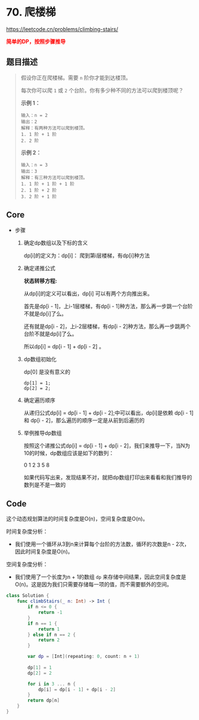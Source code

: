 # 70. 爬楼梯

https://leetcode.cn/problems/climbing-stairs/

**<font color=red>简单的DP，按照步骤推导</font>**

## 题目描述

> 假设你正在爬楼梯。需要 `n` 阶你才能到达楼顶。
>
> 每次你可以爬 `1` 或 `2` 个台阶。你有多少种不同的方法可以爬到楼顶呢？
>
>  
>
> **示例 1：**
>
> ```
> 输入：n = 2
> 输出：2
> 解释：有两种方法可以爬到楼顶。
> 1. 1 阶 + 1 阶
> 2. 2 阶
> ```
>
> **示例 2：**
>
> ```
> 输入：n = 3
> 输出：3
> 解释：有三种方法可以爬到楼顶。
> 1. 1 阶 + 1 阶 + 1 阶
> 2. 1 阶 + 2 阶
> 3. 2 阶 + 1 阶
> ```



## Core

- 步骤

  1. 确定dp数组以及下标的含义

     dp[i]的定义为：dp[i]： 爬到第i层楼梯，有dp[i]种方法

  2. 确定递推公式

     **状态转移方程:**

     从dp[i]的定义可以看出，dp[i] 可以有两个方向推出来。

     首先是dp[i - 1]，上i-1层楼梯，有dp[i - 1]种方法，那么再一步跳一个台阶不就是dp[i]了么。

     还有就是dp[i - 2]，上i-2层楼梯，有dp[i - 2]种方法，那么再一步跳两个台阶不就是dp[i]了么。

     

     所以dp[i] = dp[i - 1] + dp[i - 2] 。

  3. dp数组初始化

     dp[0] 是没有意义的

     ```
     dp[1] = 1;
     dp[2] = 2;
     ```

  4. 确定遍历顺序

     从递归公式dp[i] = dp[i - 1] + dp[i - 2];中可以看出，dp[i]是依赖 dp[i - 1] 和 dp[i - 2]，那么遍历的顺序一定是从前到后遍历的

  5. 举例推导dp数组

     按照这个递推公式dp[i] = dp[i - 1] + dp[i - 2]，我们来推导一下，当N为10的时候，dp数组应该是如下的数列：

     0 1 2 3 5 8

     如果代码写出来，发现结果不对，就把dp数组打印出来看看和我们推导的数列是不是一致的

## Code

这个动态规划算法的时间复杂度是O(n)，空间复杂度是O(n)。

时间复杂度分析：

- 我们使用一个循环从3到n来计算每个台阶的方法数，循环的次数是n - 2次，因此时间复杂度是O(n)。

空间复杂度分析：

- 我们使用了一个长度为n + 1的数组 `dp` 来存储中间结果，因此空间复杂度是O(n)。这是因为我们只需要存储每一项的值，而不需要额外的空间。



```swift
class Solution {
    func climbStairs(_ n: Int) -> Int {
        if n <= 0 {
            return -1
        }
        if n == 1 {
            return 1
        } else if n == 2 {
            return 2
        }

        var dp = [Int](repeating: 0, count: n + 1)
        
        dp[1] = 1
        dp[2] = 2

        for i in 3 ... n {
            dp[i] = dp[i - 1] + dp[i - 2]
        }
        return dp[n]
    }
}
```

